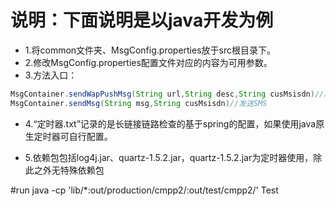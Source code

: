 # 说明：下面说明是以java开发为例
- 1.将common文件夹、MsgConfig.properties放于src根目录下。
- 2.修改MsgConfig.properties配置文件对应的内容为可用参数。
- 3.方法入口：

```java
MsgContainer.sendWapPushMsg(String url,String desc,String cusMsisdn)//发送web push短信
MsgContainer.sendMsg(String msg,String cusMsisdn)//发送SMS
```

- 4.“定时器.txt”记录的是长链接链路检查的基于spring的配置，如果使用java原生定时器可自行配置。

- 5.依赖包包括log4j.jar、quartz-1.5.2.jar，quartz-1.5.2.jar为定时器使用，除此之外无特殊依赖包

#run 
java -cp 'lib/*:out/production/cmpp2/:out/test/cmpp2/' Test

